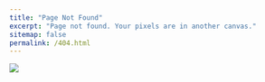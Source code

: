 ```yaml
---
title: "Page Not Found"
excerpt: "Page not found. Your pixels are in another canvas."
sitemap: false
permalink: /404.html
---
```


![](https://colorlib.com/wp/wp-content/uploads/sites/2/404-error-template-12.png.avif)
